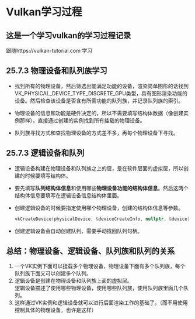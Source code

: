 # Vulkan学习过程
## 这是一个学习vulkan的学习过程记录
跟随https://vulkan-tutorial.com 学习
## 25.7.3 物理设备和队列族学习
- 找到所有的物理设备，然后筛选出能满足功能的设备，渲染简单图形的话找到VK_PHYSICAL_DEVICE_TYPE_DISCRETE_GPU类型，具有图形渲染功能的设备。然后检查该设备是否含有所需功能的队列族，并记录队列族的索引。
  
- 物理设备的信息和功能是硬件决定的，所以不需要填写结构体数据（像创建实例那样），直接通过创建的实例找到所有挂载的物理设备。
  
- 队列族寻找方式和查找物理设备的方式差不多，再每个物理设备下寻找。 
## 25.7.3 逻辑设备和队列
- 逻辑设备构建在物理设备和队列族之上的层，是在软件层面的虚拟层，所以创建的时候要填写结构体。

- 要先填写**队列结构体信息**和使用哪些**物理设备功能的结构体信息**。然后这两个结构体信息要填写在逻辑设备信息结构体里面。

- 创建逻辑设备的时候要指定使用哪个物理设备，创建的结构体信息等参数。
  ```cpp
  vkCreateDevice(physicalDevice, &deviceCreateInfo, nullptr, &device)
- 创建逻辑设备会自动创建队列，需要手动找回队列句柄。
## 总结：物理设备、逻辑设备、队列族和队列的关系
1. 一个VK实例下面可以挂载多个物理设备，物理设备下面有多个队列族，每个队列族下面又可以创建多个队列。
2. 逻辑设备是创建在物理设备和队列族上面的虚拟层。<br>逻辑设备描述了使用哪些物理设备，使用哪些队列族，使用队列族里面几个队列。
3. 这样通过VK实例和逻辑设备就可以进行后面渲染工作的基础了。（而不用使用控制具体的物理设备，也许是这样）
